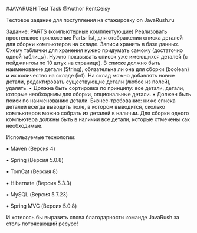  #JAVARUSH Test Task
 @Author RentCeisy
 
 Тестовое задание для поступления на стажировку оn JavaRush.ru
 
 Задание: PARTS (компьютерные комплектующие)
 Реализовать простенькое приложение Parts-list, для отображения списка деталей для
 сборки компьютеров на складе. Записи хранить в базе данных. Схему таблички для хранения
 нужно придумать самому (достаточно одной таблицы).
 Нужно показывать список уже имеющихся деталей (с пейджингом по 10 штук на
 странице). В списке должно быть наименование детали (String), обязательна ли она для сборки
 (boolean) и их количество на складе (int). На склад можно добавлять новые детали,
 редактировать существующие детали (любое из полей), удалять.
 • Должна быть сортировка по принципу:
 все детали, детали, которые необходимы для сборки, опциональные детали.
 • Должен быть поиск по наименованию детали.
 Бизнес-требование: ниже списка деталей всегда выводить поле, в котором выводится,
 сколько компьютеров можно собрать из деталей в наличии. Для сборки одного компьютера
 должны быть в наличии все детали, которые отмечены как необходимые.
 
 Используемые технологии:
 
 • Maven (Версия 4) 
 
 • Spring (Версия 5.0.8)
 
 • TomCat (Версия 8)
 
 • Hibernate (Версия 5.3.3)
 
 • MySQL (Версия 5.7.23)
 
 • Spring MVC (Версия 5.0.8)
 
 И хотелось бы выразить слова благодарности команде JavaRush за столь потрясающий ресурс!
 
 
